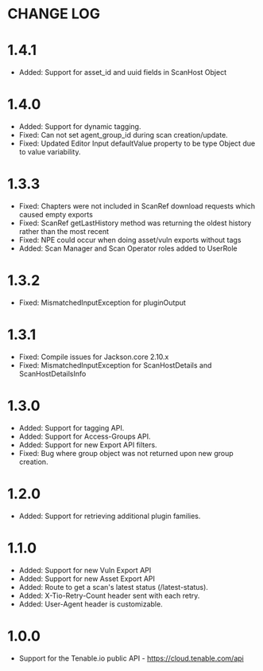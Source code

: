 CHANGE LOG
=========

1.4.1
==========

* Added: Support for asset_id and uuid fields in ScanHost Object

1.4.0
==========

* Added: Support for dynamic tagging.
* Fixed: Can not set agent_group_id during scan creation/update.
* Fixed: Updated Editor Input defaultValue property to be type Object due to value variability.

1.3.3
==========

* Fixed: Chapters were not included in ScanRef download requests which caused empty exports
* Fixed: ScanRef getLastHistory method was returning the oldest history rather than the most recent
* Fixed: NPE could occur when doing asset/vuln exports without tags
* Added: Scan Manager and Scan Operator roles added to UserRole

1.3.2
==========

* Fixed: MismatchedInputException for pluginOutput

1.3.1
==========

* Fixed: Compile issues for Jackson.core 2.10.x
* Fixed: MismatchedInputException for ScanHostDetails and ScanHostDetailsInfo

1.3.0
==========

* Added: Support for tagging API.
* Added: Support for Access-Groups API.
* Added: Support for new Export API filters.
* Fixed: Bug where group object was not returned upon new group creation.

1.2.0
==========

* Added: Support for retrieving additional plugin families.

1.1.0
==========

* Added: Support for new Vuln Export API
* Added: Support for new Asset Export API
* Added: Route to get a scan's latest status (/latest-status).
* Added: X-Tio-Retry-Count header sent with each retry.
* Added: User-Agent header is customizable.

1.0.0
==========

* Support for the Tenable.io public API - https://cloud.tenable.com/api
